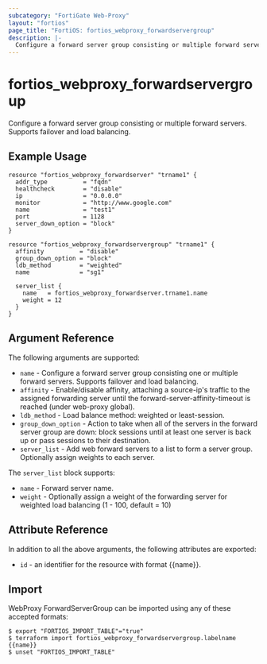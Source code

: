 ```yaml
---
subcategory: "FortiGate Web-Proxy"
layout: "fortios"
page_title: "FortiOS: fortios_webproxy_forwardservergroup"
description: |-
  Configure a forward server group consisting or multiple forward servers. Supports failover and load balancing.
---
```


# fortios_webproxy_forwardservergroup
Configure a forward server group consisting or multiple forward servers. Supports failover and load balancing.

## Example Usage

```hcl
resource "fortios_webproxy_forwardserver" "trname1" {
  addr_type          = "fqdn"
  healthcheck        = "disable"
  ip                 = "0.0.0.0"
  monitor            = "http://www.google.com"
  name               = "test1"
  port               = 1128
  server_down_option = "block"
}

resource "fortios_webproxy_forwardservergroup" "trname1" {
  affinity          = "disable"
  group_down_option = "block"
  ldb_method        = "weighted"
  name              = "sg1"

  server_list {
    name   = fortios_webproxy_forwardserver.trname1.name
    weight = 12
  }
}
```

## Argument Reference

The following arguments are supported:

* `name` - Configure a forward server group consisting one or multiple forward servers. Supports failover and load balancing.
* `affinity` - Enable/disable affinity, attaching a source-ip's traffic to the assigned forwarding server until the forward-server-affinity-timeout is reached (under web-proxy global).
* `ldb_method` - Load balance method: weighted or least-session.
* `group_down_option` - Action to take when all of the servers in the forward server group are down: block sessions until at least one server is back up or pass sessions to their destination.
* `server_list` - Add web forward servers to a list to form a server group. Optionally assign weights to each server.

The `server_list` block supports:

* `name` - Forward server name.
* `weight` - Optionally assign a weight of the forwarding server for weighted load balancing (1 - 100, default = 10)


## Attribute Reference

In addition to all the above arguments, the following attributes are exported:
* `id` - an identifier for the resource with format {{name}}.

## Import

WebProxy ForwardServerGroup can be imported using any of these accepted formats:
```
$ export "FORTIOS_IMPORT_TABLE"="true"
$ terraform import fortios_webproxy_forwardservergroup.labelname {{name}}
$ unset "FORTIOS_IMPORT_TABLE"
```
